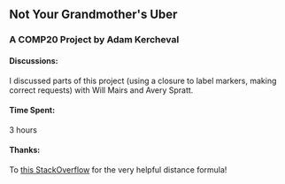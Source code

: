 ## Not Your Grandmother's Uber
### A COMP20 Project by Adam Kercheval

#### Discussions:
I discussed parts of this project (using a closure to label markers, making correct requests) with Will Mairs and Avery Spratt.

#### Time Spent:
3 hours

#### Thanks:
To [this StackOverflow](http://stackoverflow.com/questions/14560999/using-the-haversine-formula-in-javascript)
for the very helpful distance formula!
